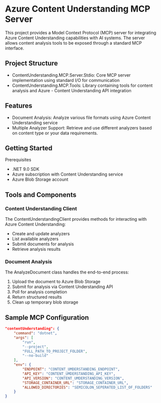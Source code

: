 # Azure Content Understanding MCP Server
This project provides a Model Context Protocol (MCP) server for integrating Azure Content Understanding capabilities with AI systems. The server allows content analysis tools to be exposed through a standard MCP interface.

## Project Structure
- ContentUnderstanding.MCP.Server.Stdio: Core MCP server implementation using standard I/O for communication
- ContentUnderstanding.MCP.Tools: Library containing tools for content analysis and Azure - Content Understanding API integration

## Features
- Document Analysis: Analyze various file formats using Azure Content Understanding service
- Multiple Analyzer Support: Retrieve and use different analyzers based on content type or your data requirements.

## Getting Started
Prerequisites
- .NET 9.0 SDK
- Azure subscription with Content Understanding service
- Azure Blob Storage account

## Tools and Components
### Content Understanding Client
The ContentUnderstandingClient provides methods for interacting with Azure Content Understanding:

- Create and update analyzers
- List available analyzers
- Submit documents for analysis
- Retrieve analysis results

### Document Analysis
The AnalyzeDocument class handles the end-to-end process:

1. Upload the document to Azure Blob Storage
2. Submit for analysis via Content Understanding API
3. Poll for analysis completion
4. Return structured results
5. Clean up temporary blob storage

## Sample MCP Configuration
```json
"contentUnderstanding": {
    "command": "dotnet",
    "args": [
        "run",
        "--project",
        "FULL_PATH_TO_PROJECT_FOLDER",
        "--no-build"
    ],
    "env": {
        "ENDPOINT": "CONTENT_UMDERSTANDING_ENDPOINT",
        "API_KEY": "CONTENT_UMDERSTANDING_API_KEY",
        "API_VERSION": "CONTENT_UMDERSTANDING_VERSION",
        "STORAGE_CONTAINER_URL": "STORAGE_CONTAINER_URL",
        "ALLOWED_DIRECTORIES": "SEMICOLON_SEPERATED_LIST_OF_FOLDERS"
    }
}
```